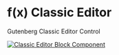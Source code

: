 # f(x) Classic Editor
Gutenberg Classic Editor Control

[![Classic Editor Block Component](https://shellcreeper.com/blog/wp-content/uploads/2018/11/classic-editor-control.webm_snapshot_00.12_2018.11.01_01.20.53.jpg)](https://drive.google.com/file/d/1k_Tn0ftq8ALD8hQ88pFGt9hRz2numLg4/view?usp=sharing)

